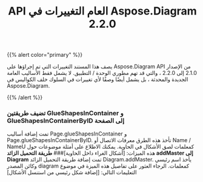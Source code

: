 ﻿---
title: API العام التغييرات في Aspose.Diagram 2.2.0
type: docs
weight: 20
url: /ar/java/public-api-changes-in-aspose-diagram-2-2-0/
---
{{% alert color="primary" %}} 

يصف هذا المستند التغييرات التي تم إجراؤها على Aspose.Diagram API من الإصدار 2.1.0 إلى 2.2.0 ، والتي قد تهم مطوري الوحدة / التطبيق. لا يشمل فقط الأساليب العامة الجديدة والمحدثة ، بل يشمل أيضًا وصفًا لأي تغييرات في السلوك خلف الكواليس في Aspose.Diagram.

{{% /alert %}} 
### **تضيف طريقتين GlueShapesInContainer و GlueShapesInContainerByID إلى الصفحة**
تمت إضافة أساليب Page.glueShapesInContainer و Page.glueShapesInContainerByID. تأخذ هذه الطرق معرفات الاتصال أو Name / NameU كمعلمات لصق الأشكال في الحاوية. يمكنك الاطلاع على أمثلة موضوعات حول هذه الميزات: [أشكال الغراء داخل الحاوية]### **طريقة التحميل الزائد addMaster إلى Diagram**
تمت إضافة طريقة التحميل الزائد Diagram.addMaster. يأخذ اسم رئيسي وكائن المصدر diagram كمعلمات. الرجاء العثور على تفاصيل هذه الميزة في موضوع التعليمات التالي: [إضافة شكل رئيسي من استنسل الأشكال]